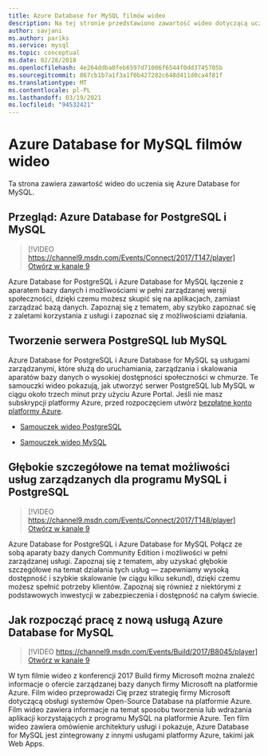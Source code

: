 ```yaml
---
title: Azure Database for MySQL filmów wideo
description: Na tej stronie przedstawiono zawartość wideo dotyczącą uczenia Azure Database for MySQL firmy Microsoft zarządzana oferta MySQL na platformie Azure.
author: savjani
ms.author: pariks
ms.service: mysql
ms.topic: conceptual
ms.date: 02/28/2018
ms.openlocfilehash: 4e264ddba0feb6597d71006f6544f0dd3745705b
ms.sourcegitcommit: 867cb1b7a1f3a1f0b427282c648d411d0ca4f81f
ms.translationtype: MT
ms.contentlocale: pl-PL
ms.lasthandoff: 03/19/2021
ms.locfileid: "94532421"
---
```

# <a name="azure-database-for-mysql-videos"></a>Azure Database for MySQL filmów wideo

Ta strona zawiera zawartość wideo do uczenia się Azure Database for MySQL.

## <a name="overview-azure-database-for-postgresql-and-mysql"></a>Przegląd: Azure Database for PostgreSQL i MySQL

>[!VIDEO https://channel9.msdn.com/Events/Connect/2017/T147/player] 
[Otwórz w kanale 9](https://channel9.msdn.com/Events/Connect/2017/T147)

Azure Database for PostgreSQL i Azure Database for MySQL łączenie z aparatem bazy danych i możliwościami w pełni zarządzanej wersji społeczności, dzięki czemu możesz skupić się na aplikacjach, zamiast zarządzać bazą danych. Zapoznaj się z tematem, aby szybko zapoznać się z zaletami korzystania z usługi i zapoznać się z możliwościami działania.

## <a name="create-a-postgresql-or-mysql-server"></a>Tworzenie serwera PostgreSQL lub MySQL
Azure Database for PostgreSQL i Azure Database for MySQL są usługami zarządzanymi, które służą do uruchamiania, zarządzania i skalowania aparatów bazy danych o wysokiej dostępności społeczności w chmurze. Te samouczki wideo pokazują, jak utworzyć serwer PostgreSQL lub MySQL w ciągu około trzech minut przy użyciu Azure Portal. Jeśli nie masz subskrypcji platformy Azure, przed rozpoczęciem utwórz [bezpłatne konto platformy Azure](https://azure.microsoft.com/free/).

* [Samouczek wideo PostgreSQL](https://azure.microsoft.com/resources/videos/create-an-azure-database-for-postgresql-server-in-the-azure-portal)

* [Samouczek wideo MySQL](https://azure.microsoft.com/resources/videos/create-an-azure-database-for-mysql-server-by-using-the-azure-portal)

## <a name="deep-dive-on-managed-service-capabilities-for-mysql-and-postgresql"></a>Głębokie szczegółowe na temat możliwości usług zarządzanych dla programu MySQL i PostgreSQL

>[!VIDEO https://channel9.msdn.com/Events/Connect/2017/T148/player]
[Otwórz w kanale 9](https://channel9.msdn.com/Events/Connect/2017/T148)

Azure Database for PostgreSQL i Azure Database for MySQL Połącz ze sobą aparaty bazy danych Community Edition i możliwości w pełni zarządzanej usługi. Zapoznaj się z tematem, aby uzyskać głębokie szczegółowe na temat działania tych usług — zapewniamy wysoką dostępność i szybkie skalowanie (w ciągu kilku sekund), dzięki czemu możesz spełnić potrzeby klientów. Zapoznaj się również z niektórymi z podstawowych inwestycji w zabezpieczenia i dostępność na całym świecie.

## <a name="how-to-get-started-with-the-new-azure-database-for-mysql-service"></a>Jak rozpocząć pracę z nową usługą Azure Database for MySQL

>[!VIDEO https://channel9.msdn.com/Events/Build/2017/B8045/player]
[Otwórz w kanale 9](https://channel9.msdn.com/events/Build/2017/B8045)

W tym filmie wideo z konferencji 2017 Build firmy Microsoft można znaleźć informacje o ofercie zarządzanej bazy danych firmy Microsoft na platformie Azure. Film wideo przeprowadzi Cię przez strategię firmy Microsoft dotyczącą obsługi systemów Open-Source Database na platformie Azure. Film wideo zawiera informacje na temat sposobu tworzenia lub wdrażania aplikacji korzystających z programu MySQL na platformie Azure. Ten film wideo zawiera omówienie architektury usługi i pokazuje, Azure Database for MySQL jest zintegrowany z innymi usługami platformy Azure, takimi jak Web Apps.
